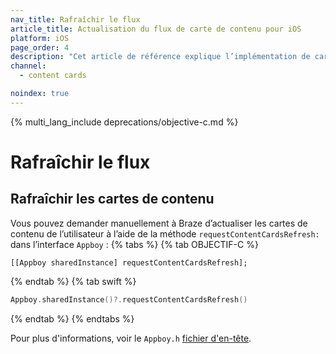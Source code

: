 ```yaml
---
nav_title: Rafraîchir le flux
article_title: Actualisation du flux de carte de contenu pour iOS
platform: iOS
page_order: 4
description: "Cet article de référence explique l’implémentation de cartes de contenu en actualisant votre application iOS."
channel:
  - content cards

noindex: true
---
```


{% multi_lang_include deprecations/objective-c.md %}

# Rafraîchir le flux

## Rafraîchir les cartes de contenu

Vous pouvez demander manuellement à Braze d’actualiser les cartes de contenu de l’utilisateur à l’aide de la méthode `requestContentCardsRefresh:` dans l’interface `Appboy` :
{% tabs %}
{% tab OBJECTIF-C %}

```objc
[[Appboy sharedInstance] requestContentCardsRefresh];
```

{% endtab %}
{% tab swift %}

```swift
Appboy.sharedInstance()?.requestContentCardsRefresh()
```

{% endtab %}
{% endtabs %}

Pour plus d'informations, voir le `Appboy.h` [fichier d'en-tête](https://github.com/Appboy/appboy-ios-sdk/blob/master/AppboyKit/include/Appboy.h).
